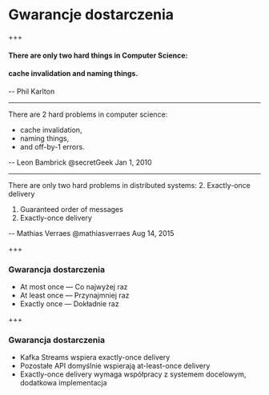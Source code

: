 
# Gwarancje dostarczenia


+++
#### There are only two hard things in Computer Science: 
#### cache invalidation and naming things.
-- Phil Karlton


---
There are 2 hard problems in computer science:
* cache invalidation, 
* naming things, 
* and off-by-1 errors.

-- Leon Bambrick @secretGeek
Jan 1, 2010



---
There are only two hard problems in distributed systems: 
2. Exactly-once delivery 
1. Guaranteed order of messages 
2. Exactly-once delivery

-- Mathias Verraes @mathiasverraes
Aug 14, 2015



+++
### Gwarancja dostarczenia
* At most once — Co najwyżej raz
* At least once — Przynajmniej raz
* Exactly once — Dokładnie raz



+++
### Gwarancja dostarczenia
* Kafka Streams wspiera exactly-once delivery 
* Pozostałe API domyślnie wspierają at-least-once delivery
* Exactly-once delivery wymaga współpracy z systemem docelowym, dodatkowa implementacja